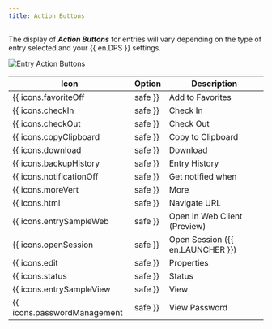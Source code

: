 ```yaml
---
title: Action Buttons
---
```

The display of ***Action Buttons*** for entries will vary depending on the type of entry selected and your {{ en.DPS }} settings. 

![Entry Action Buttons](https://webdevolutions.azureedge.net/docs/en/server/ServerOp8025.png)

| Icon                                  | Option                           | Description |
| ------------------------------------- | -------------------------------- | ----------- |
| {{ icons.favoriteOff | safe }}        | Add to Favorites                 | Add the selected entry to favorites. |
| {{ icons.checkIn | safe }}            | Check In                         | Release the session from check out.  |
| {{ icons.checkOut | safe }}           | Check Out                        | Reserve the session.                 |
| {{ icons.copyClipboard | safe }}      | Copy to Clipboard                | Copy the field of the selected entry (usually the username or password). |
| {{ icons.download | safe }}           | Download                         | Download a copy of the file contained in the entry.                      |
| {{ icons.backupHistory | safe }}      | Entry History                    | Hover the icon to see who created/edited the entry.                      |
| {{ icons.notificationOff | safe }}    | Get notified when                | Subscribe to receive notifications for changes made on the entry.        |
| {{ icons.moreVert | safe }}           | More                             | Show more options for the selected entry: <br> <ul><li>Save as Template</li><li>Password History</li><li>User Specific Settings</li><li>Move to Vault</li><li>Export (.rdm)</li><li>Duplicate</li><li>Delete</li></ul> |
| {{ icons.html | safe }}               | Navigate URL                     | Open the specified website URL in a new tab. |
| {{ icons.entrySampleWeb | safe }}     | Open in Web Client (Preview)     | Launch a RDP session in a new browser tab.   |
| {{ icons.openSession | safe }}        | Open Session ({{ en.LAUNCHER }}) | Launch a session in {{ en.LAUNCHER }}.       |
| {{ icons.edit | safe }}               | Properties                       | Modify the properties of the selected entry. |
| {{ icons.status | safe }}             | Status                           | Change the ***Default*** status of the selected entry to: <br><ul><li>Locked</li><li>Disabled</li><li>Warning</li><li>Expired</li></ul> |
| {{ icons.entrySampleView | safe }}    | View                             | Display the field of the selected entry.     |
| {{ icons.passwordManagement | safe }} | View Password                    | Display the password of the selected entry.  |
